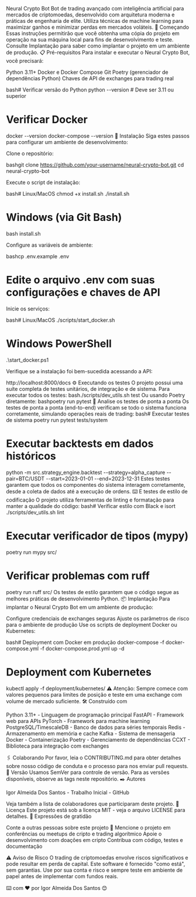 Neural Crypto Bot
Bot de trading avançado com inteligência artificial para mercados de criptomoedas, desenvolvido com arquitetura moderna e práticas de engenharia de elite. Utiliza técnicas de machine learning para maximizar ganhos e minimizar perdas em mercados voláteis.
🚀 Começando
Essas instruções permitirão que você obtenha uma cópia do projeto em operação na sua máquina local para fins de desenvolvimento e teste.
Consulte Implantação para saber como implantar o projeto em um ambiente de produção.
📋 Pré-requisitos
Para instalar e executar o Neural Crypto Bot, você precisará:

Python 3.11+
Docker e Docker Compose
Git
Poetry (gerenciador de dependências Python)
Chaves de API de exchanges para trading real

bash# Verificar versão do Python
python --version  # Deve ser 3.11 ou superior

# Verificar Docker
docker --version
docker-compose --version
🔧 Instalação
Siga estes passos para configurar um ambiente de desenvolvimento:

Clone o repositório:

bashgit clone https://github.com/your-username/neural-crypto-bot.git
cd neural-crypto-bot

Execute o script de instalação:

bash# Linux/MacOS
chmod +x install.sh
./install.sh

# Windows (via Git Bash)
bash install.sh

Configure as variáveis de ambiente:

bashcp .env.example .env
# Edite o arquivo .env com suas configurações e chaves de API

Inicie os serviços:

bash# Linux/MacOS
./scripts/start_docker.sh

# Windows PowerShell
.\start_docker.ps1

Verifique se a instalação foi bem-sucedida acessando a API:

http://localhost:8000/docs
⚙️ Executando os testes
O projeto possui uma suíte completa de testes unitários, de integração e de sistema.
Para executar todos os testes:
bash./scripts/dev_utils.sh test
Ou usando Poetry diretamente:
bashpoetry run pytest
🔩 Analise os testes de ponta a ponta
Os testes de ponta a ponta (end-to-end) verificam se todo o sistema funciona corretamente, simulando operações reais de trading:
bash# Executar testes de sistema
poetry run pytest tests/system

# Executar backtests em dados históricos
python -m src.strategy_engine.backtest --strategy=alpha_capture --pair=BTC/USDT --start=2023-01-01 --end=2023-12-31
Estes testes garantem que todos os componentes do sistema interagem corretamente, desde a coleta de dados até a execução de ordens.
⌨️ E testes de estilo de codificação
O projeto utiliza ferramentas de linting e formatação para manter a qualidade do código:
bash# Verificar estilo com Black e isort
./scripts/dev_utils.sh lint

# Executar verificador de tipos (mypy)
poetry run mypy src/

# Verificar problemas com ruff
poetry run ruff src/
Os testes de estilo garantem que o código segue as melhores práticas de desenvolvimento Python.
📦 Implantação
Para implantar o Neural Crypto Bot em um ambiente de produção:

Configure credenciais de exchanges seguras
Ajuste os parâmetros de risco para o ambiente de produção
Use os scripts de deployment Docker ou Kubernetes:

bash# Deployment com Docker em produção
docker-compose -f docker-compose.yml -f docker-compose.prod.yml up -d

# Deployment com Kubernetes
kubectl apply -f deployment/kubernetes/
⚠️ Atenção: Sempre comece com valores pequenos para limites de posição e teste em uma exchange com volume de mercado suficiente.
🛠️ Construído com

Python 3.11+ - Linguagem de programação principal
FastAPI - Framework web para APIs
PyTorch - Framework para machine learning
PostgreSQL/TimescaleDB - Banco de dados para séries temporais
Redis - Armazenamento em memória e cache
Kafka - Sistema de mensageria
Docker - Containerização
Poetry - Gerenciamento de dependências
CCXT - Biblioteca para integração com exchanges

🖇️ Colaborando
Por favor, leia o CONTRIBUTING.md para obter detalhes sobre nosso código de conduta e o processo para nos enviar pull requests.
📌 Versão
Usamos SemVer para controle de versão. Para as versões disponíveis, observe as tags neste repositório.
✒️ Autores

Igor Almeida Dos Santos - Trabalho Inicial - GitHub

Veja também a lista de colaboradores que participaram deste projeto.
📄 Licença
Este projeto está sob a licença MIT - veja o arquivo LICENSE para detalhes.
🎁 Expressões de gratidão

Conte a outras pessoas sobre este projeto 📢
Mencione o projeto em conferências ou meetups de cripto e trading algorítmico
Apoie o desenvolvimento com doações em cripto
Contribua com código, testes e documentação

⚠️ Aviso de Risco
O trading de criptomoedas envolve riscos significativos e pode resultar em perda de capital. Este software é fornecido "como está", sem garantias. Use por sua conta e risco e sempre teste em ambiente de papel antes de implementar com fundos reais.

⌨️ com ❤️ por Igor Almeida Dos Santos 😊